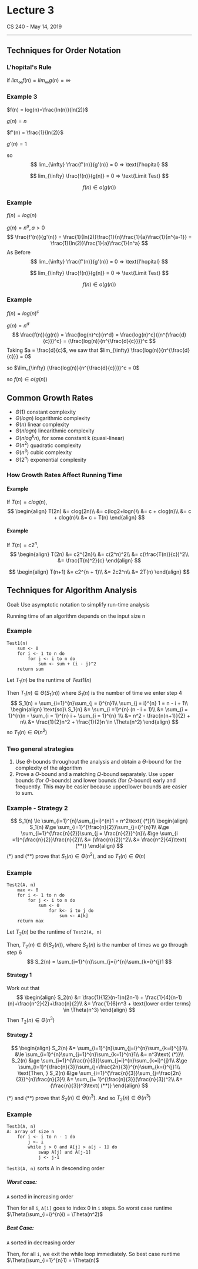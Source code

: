 # Lecture 3

CS 240 - May 14, 2019

---

## Techniques for Order Notation

### L'hopital's Rule

if $lim_{\infty} f(n) = lim_{\infty} g(n) = \infty$

### Example 3

$f(n) = log(n)=\frac{ln(n)}{ln(2)}$

$g(n) = n$

$f'(n) = \frac{1}{ln(2)}$

$g'(n) = 1$

so
$$
lim_{\infty} \frac{f'(n)}{g'(n)} = 0 => \text{l'hopital}
$$

$$
lim_{\infty} \frac{f(n)}{g(n)} = 0 => \text{Limit Test}
$$

$$
f(n) \in o(g(n))
$$

### Example

$f(n) = log(n)$

$g(n) = n^a, a > 0$
$$
\frac{f'(n)}{g'(n)} = \frac{1}{ln(2)}\frac{1}{n}\frac{1}{a}\frac{1}{n^{a-1}} = \frac{1}{ln(2)}\frac{1}{a}\frac{1}{n^a}
$$
As Before
$$
lim_{\infty} \frac{f'(n)}{g'(n)} = 0 => \text{l'hopital}
$$

$$
lim_{\infty} \frac{f(n)}{g(n)} = 0 => \text{Limit Test}
$$

$$
f(n) \in o(g(n))
$$

### Example

$f(n) = log(n)^c$

$g(n) = n^d$
$$
\frac{f(n)}{g(n)} = \frac{log(n)^c}{n^d} = \frac{log(n)^c}{(n^{\frac{d}{c}})^c} = (\frac{log(n)}{n^{\frac{d}{c}}})^c
$$
Taking $a = \frac{d}{c}$, we saw that $lim_{\infty} \frac{log(n)}{n^{\frac{d}{c}}} = 0$

so $\lim_{\infty} (\frac{log(n)}{n^{\frac{d}{c}}})^c = 0$

so $f(n) \in o(g(n))$

## Common Growth Rates

- $\Theta(1)$ constant complexity
- $\Theta(log n)$ logarithmic complexity
- $\Theta(n)$ linear complexity
- $\Theta(nlogn)$ linearithmic complexity
- $\Theta(nlog^kn)$, for some constant k (quasi-linear)
- $\Theta(n^2)$ quadratic complexity
- $\Theta(n^3)$ cubic complexity
- $\Theta(2^n)$ exponential complexity

### How Growth Rates Affect Running Time

#### Example

If $T(n) = clog(n)$,
$$
\begin{align}
T(2n) &= clog(2n)\\
&= c(log2+logn)\\
&= c + clog(n)\\
&= c + clog(n)\\
&= c + T(n)
\end{align}
$$

#### Example

If $T(n) = c2^n$,
$$
\begin{align}
T(2n) &= c2^{2n}\\
&= c(2^n)^2\\
&= c(\frac{T(n)}{c})^2\\
&= \frac{T(n)^2}{c}
\end{align}
$$

$$
\begin{align}
T(n+1) &= c2^{n + 1}\\
&= 2c2^n\\
&= 2T(n)
\end{align}
$$

## Techniques for Algorithm Analysis

Goal: Use asymptotic notation to simplify run-time analysis

Running time of an algorithm depends on the input size n

### Example

```pseudocode
Test1(n)
	sum <- 0
	for i <- 1 to n do
		for j <- i to n do
			sum <- sum + (i - j)^2
	return sum
```

Let $T_1(n)$ be the runtime of $Test1(n)$

Then $T_1(n) \in \Theta(S_1(n))$ where $S_1(n)$ is the number of time we enter step 4​
$$
S_1(n) = \sum_{i=1}^{n}\sum_{j = i}^{n}1\\
\sum_{j = i}^{n} 1 = n - i + 1\\
\begin{align}
\text{so}\ S_1{n} &= \sum_{i =1}^{n} (n - i + 1)\\
&= \sum_{i = 1}^{n}n - \sum_{i = 1}^{n} i + \sum_{i = 1}^{n} 1\\
&= n^2 - \frac{n(n+1)}{2} + n\\
&= \frac{1}{2}n^2 + \frac{1}{2}n \in \Theta(n^2)
\end{align}
$$
so $T_1(n) \in \Theta(n^2)$

### Two general strategies

1. Use $\Theta$-bounds throughout the analysis and obtain a $\Theta$-bound for the complexity of the algorithm
2. Prove a $O$-bound and a matching $\Omega$-bound separately. Use upper bounds (for $O$-bounds) and lower bounds (for $\Omega$-bound) early and frequently. This may be easier because upper/lower bounds are easier to sum.

### Example - Strategy 2




$$
S_1(n) \le \sum_{i=1}^{n}\sum_{j=i}^{n}1 = n^2\text{ (*)}\\
\begin{align}
S_1(n) &\ge \sum_{i=1}^{\frac{n}{2}}\sum_{j=i}^{n}1\\
&\ge \sum_{i=1}^{\frac{n}{2}}\sum_{j = \frac{n}{2}}^{n}\\
&\ge \sum_{i =1}^{\frac{n}{2}}\frac{n}{2}\\
&= (\frac{n}{2})^2\\
&= \frac{n^2}{4}\text{ (**)}
\end{align}
$$
($*$) and ($**$) prove that $S_1(n) \in \Theta(n^2)$, and so $T_1(n) \in \Theta(n)$

### Example

```pseudocode
Test2(A, n)
	max <- 0
	for i <- 1 to n do
		for j <- i to n do
			sum <- 0
				for k<- i to j do
					sum <- A[k]
	return max
```

Let $T_2(n)$ be the runtime of `Test2(A, n)`​

Then, $T_2(n) \in \Theta(S_2(n))$, where $S_2(n)$ is the number of times we go through step 6
$$
S_2(n) = \sum_{i=1}^{n}\sum_{j=i}^{n}\sum_{k=i}^{j}1
$$

#### Strategy 1

Work out that
$$
\begin{align}
S_2(n) &= \frac{1}{12}(n-1)n(2n-1) + \frac{1}{4}(n-1)(n)+\frac{n^2}{2}+\frac{n}{2}\\
&= \frac{1}{6}n^3 + \text{lower order terms} \in \Theta(n^3)
\end{align}
$$
Then $T_2(n) \in \Theta(n^3)$

#### Strategy 2

$$
\begin{align}
S_2(n) &= \sum_{i=1}^{n}\sum_{j=i}^{n}\sum_{k=i}^{j}1\\
&\le \sum_{i=1}^{n}\sum_{j=1}^{n}\sum_{k=1}^{n}1\\
&= n^3\text{ (*)}\\
S_2(n) &\ge \sum_{i=1}^{\frac{n}{3}}\sum_{j=i}^{n}\sum_{k=i}^{j}1\\
&\ge \sum_{i=1}^{\frac{n}{3}}\sum_{j=\frac{2n}{3}}^{n}\sum_{k=i}^{j}1\\
\text{Then, } S_2(n) &\ge \sum_{i=1}^{\frac{n}{3}}\sum_{j=\frac{2n}{3}}^{n}\frac{n}{3}\\
&= \sum_{i= 1}^{\frac{n}{3}}(\frac{n}{3})^2\\
&= (\frac{n}{3})^3\text{ (**)}
\end{align}
$$

$(*)$ and $(**)$ prove that $S_2(n) \in \Theta(n^3)$. And so $T_2(n) \in \Theta(n^3)$

### Example

```pseudocode
Test3(A, n)
A: array of size n
	for i <- i to n - 1 do
		j <- i
		while j > 0 and A[j] > a[j - 1] do
			swap A[j] and A[j-1]
			j <- j-1
```

`Test3(A, n)` sorts A in descending order

##### Worst case:

`A` sorted in increasing order

 Then for all `i`, `A[i]` goes to index 0 in `i` steps. So worst case runtime $\Theta(\sum_{i=i}^{n}i) = \Theta(n^2)$

##### Best Case:

`A` sorted in decreasing order

Then, for all `i`, we exit the while loop immediately. So best case runtime $\Theta(\sum_{i=1}^{n}1) = \Theta(n)$



